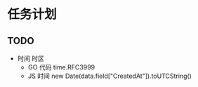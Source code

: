 # 任务计划

## TODO

- 时间 时区
  - GO 代码 time.RFC3999
  - JS 时间 new Date(data.field["CreatedAt"]).toUTCString()
